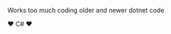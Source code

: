 <!---
anttieskola/anttieskola is a ✨ special ✨ repository because its `README.md` (this file) appears on your GitHub profile.
You can click the Preview link to take a look at your changes.
--->
Works too much coding older and newer dotnet code

:hearts: C# :hearts:
